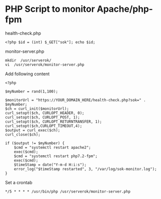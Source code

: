 # PHP Script to monitor Apache/php-fpm

health-check.php
```
<?php $id = (int) $_GET["sok"]; echo $id;
```

monitor-server.php
```
mkdir  /usr/serverok/
vi  /usr/serverok/monitor-server.php
```

Add following content
```
<?php

$myNumber = rand(1,100);

$monitorUrl = "https://YOUR_DOMAIN_HERE/health-check.php?sok=" . $myNumber;
$ch = curl_init($monitorUrl);
curl_setopt($ch, CURLOPT_HEADER, 0);
curl_setopt($ch, CURLOPT_POST, 1);
curl_setopt($ch, CURLOPT_RETURNTRANSFER, 1);
curl_setopt($ch,CURLOPT_TIMEOUT,4);
$output = curl_exec($ch);      
curl_close($ch);

if ($output != $myNumber) {
    $cmd = "systemctl restart apache2";
    exec($cmd);
    $cmd = "systemctl restart php7.2-fpm";
    exec($cmd);
    $timeStamp = date("Y-m-d H:i:s");
    error_log("$timeStamp restarted", 3, "/var/log/sok-monitor.log");
}
```

Set a crontab
```
*/5 * * * * /usr/bin/php /usr/serverok/monitor-server.php
```

